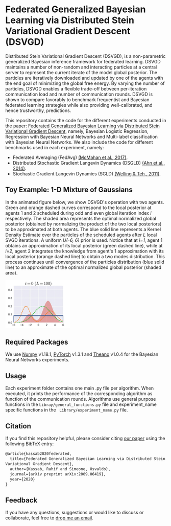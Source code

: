 # Federated Generalized Bayesian Learning via Distributed Stein Variational Gradient Descent (DSVGD)

Distributed Stein Variational Gradient Descent (DSVGD), is a non-parametric generalized Bayesian inference framework for federated learning. 
DSVGD maintains a number of non-random and interacting particles at a central server to represent the current iterate of the model global posterior. 
The particles are iteratively downloaded and updated by one of the agents with the end goal of minimizing the global free energy. 
By varying the number of particles, DSVGD enables a flexible trade-off between per-iteration communication load and number of communication rounds. 
DSVGD is shown to compare favorably to benchmark frequentist and Bayesian federated learning strategies while also providing well-calibrated, and hence trustworthy, predictions.


This repository contains the code for the different experiments conducted in the paper:
[Federated Generalized Bayesian Learning via Distributed Stein Variational Gradient Descent](https://arxiv.org/pdf/2009.06419.pdf), namely, Bayesian Logistic Regression, Regression
with Bayesian Neural Networks and Multi-label classification with Bayesian Neural Networks. We also include the code for different benchmarks used in each experiment, namely:
- Federated Averaging (FedAvg) [(McMahan et al., 2017)](http://proceedings.mlr.press/v54/mcmahan17a/mcmahan17a.pdf).
- Distributed Stochastic Gradient Langevin Dynamics (DSGLD) [(Ahn et al., 2014)](http://proceedings.mlr.press/v32/ahn14.pdf).
- Stochastic Gradient Langevin Dynamics (SGLD) [(Welling & Teh., 2011)](http://www.icml-2011.org/papers/398_icmlpaper.pdf).

## Toy Example: 1-D Mixture of Gaussians
In the animated figure below, we show DSVGD's operation with two agents. Green and orange dashed curves correspond to the local posterior at agents 1 and 2 scheduled during odd and even global iteration index *i* respectively. 
The shaded area represents the optimal normalized 
global posterior (obtained by normalizing the product of the two local posteriors) to be approximated at both agents. The blue solid line represents a Kernel Density Estimate
over the particles of the scheduled agents after *L* local SVGD iterations. A uniform *U(-6, 6)* prior is used. Notice that at *i=1*, agent 1 obtains an approximation of its 
local posterior (green dashed line), while at *i=2*, agent 2 integrates the knowledge from agent's 1 approximation with its local posterior (orange dashed line) to obtain a two modes distribution. 
This process continues until convergence of the particles distribution (blue solid line) to an approximate of the optimal normalized global posterior (shaded area).

<img src="data/1Dtoygaussian.gif" width="40%">

## Required Packages
We use [Numpy](https://numpy.org/install/) v1.18.1, [PyTorch](https://pytorch.org/get-started/locally/) v1.3.1 and [Theano](http://deeplearning.net/software/theano/install.html) v1.0.4 for the Bayesian Neural Networks experiments.

## Usage
Each experiment folder contains one main .py file per algorithm. When executed, it prints the performance of the corresponding algorithm as function of the communication rounds. 
Algorithms use general purpose functions in the ```Libray/general_functions.py``` file and experiment_name specific functions in the ``` Library/experiment_name.py``` file.

## Citation
If you find this repository helpful, please consider citing [our paper](https://arxiv.org/pdf/2009.06419.pdf) using the following BibTeX entry:
```
@article{kassab2020federated,
  title={Federated Generalized Bayesian Learning via Distributed Stein Variational Gradient Descent},
  author={Kassab, Rahif and Simeone, Osvaldo},
  journal={arXiv preprint arXiv:2009.06419},
  year={2020}
}
```

## Feedback
If you have any questions, suggestions or would like to discuss or collaborate, feel free to [drop me an email](rahif.kassab@kcl.ac.uk).

